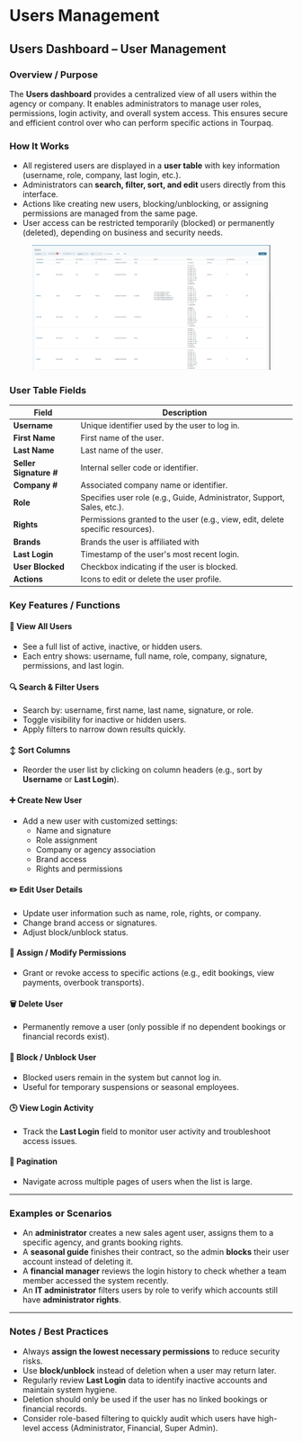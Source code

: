 # Users Management

## **Users Dashboard – User Management**

### **Overview / Purpose**

The **Users dashboard** provides a centralized view of all users within the agency or company. It enables administrators to manage user roles, permissions, login activity, and overall system access. This ensures secure and efficient control over who can perform specific actions in Tourpaq.

### **How It Works**

* All registered users are displayed in a **user table** with key information (username, role, company, last login, etc.).
* Administrators can **search, filter, sort, and edit** users directly from this interface.
* Actions like creating new users, blocking/unblocking, or assigning permissions are managed from the same page.
* User access can be restricted temporarily (blocked) or permanently (deleted), depending on business and security needs.

<figure><img src="../../.gitbook/assets/image (334).png" alt=""><figcaption></figcaption></figure>

### **User Table Fields**

| **Field**              | **Description**                                                                |
| ---------------------- | ------------------------------------------------------------------------------ |
| **Username**           | Unique identifier used by the user to log in.                                  |
| **First Name**         | First name of the user.                                                        |
| **Last Name**          | Last name of the user.                                                         |
| **Seller Signature #** | Internal seller code or identifier.                                            |
| **Company #**          | Associated company name or identifier.                                         |
| **Role**               | Specifies user role (e.g., Guide, Administrator, Support, Sales, etc.).        |
| **Rights**             | Permissions granted to the user (e.g., view, edit, delete specific resources). |
| **Brands**             | Brands the user is affiliated with                                             |
| **Last Login**         | Timestamp of the user's most recent login.                                     |
| **User Blocked**       | Checkbox indicating if the user is blocked.                                    |
| **Actions**            | Icons to edit or delete the user profile.                                      |

### **Key Features / Functions**

#### 👥 **View All Users**

* See a full list of active, inactive, or hidden users.
* Each entry shows: username, full name, role, company, signature, permissions, and last login.

#### 🔍 **Search & Filter Users**

* Search by: username, first name, last name, signature, or role.
* Toggle visibility for inactive or hidden users.
* Apply filters to narrow down results quickly.

#### ↕ **Sort Columns**

* Reorder the user list by clicking on column headers (e.g., sort by **Username** or **Last Login**).

#### ➕ **Create New User**

* Add a new user with customized settings:
  * Name and signature
  * Role assignment
  * Company or agency association
  * Brand access
  * Rights and permissions

#### ✏️ **Edit User Details**

* Update user information such as name, role, rights, or company.
* Change brand access or signatures.
* Adjust block/unblock status.

#### 🔑 **Assign / Modify Permissions**

* Grant or revoke access to specific actions (e.g., edit bookings, view payments, overbook transports).

#### 🗑️ **Delete User**

* Permanently remove a user (only possible if no dependent bookings or financial records exist).

#### 🚫 **Block / Unblock User**

* Blocked users remain in the system but cannot log in.
* Useful for temporary suspensions or seasonal employees.

#### 🕒 **View Login Activity**

* Track the **Last Login** field to monitor user activity and troubleshoot access issues.

#### 📄 **Pagination**

* Navigate across multiple pages of users when the list is large.

***

### **Examples or Scenarios**

* An **administrator** creates a new sales agent user, assigns them to a specific agency, and grants booking rights.
* A **seasonal guide** finishes their contract, so the admin **blocks** their user account instead of deleting it.
* A **financial manager** reviews the login history to check whether a team member accessed the system recently.
* An **IT administrator** filters users by role to verify which accounts still have **administrator rights**.

***

### **Notes / Best Practices**

* Always **assign the lowest necessary permissions** to reduce security risks.
* Use **block/unblock** instead of deletion when a user may return later.
* Regularly review **Last Login** data to identify inactive accounts and maintain system hygiene.
* Deletion should only be used if the user has no linked bookings or financial records.
* Consider role-based filtering to quickly audit which users have high-level access (Administrator, Financial, Super Admin).
